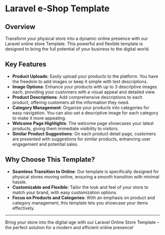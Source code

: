     
# Laravel e-Shop Template

## Overview
Transform your physical store into a dynamic online presence with our Laravel online store Template. This powerful and flexible template is designed to bring the full potential of your business to the digital world.

## Key Features
- **Product Uploads**: Easily upload your products to the platform. You have the freedom to add images or keep it simple with text descriptions.
- **Image Options**: Enhance your products with up to 3 descriptive images each, providing your customers with a visual appeal and detailed view.
- **Product Descriptions**: Add comprehensive descriptions to each product, offering customers all the information they need.
- **Category Management**: Organize your products into categories for easy navigation. You can also set a descriptive image for each category to make it more appealing.
- **Welcome Page Highlights**: The welcome page showcases your latest products, giving them immediate visibility to visitors.
- **Similar Product Suggestions**: On each product detail page, customers are presented with suggestions for similar products, enhancing user engagement and potential sales.

## Why Choose This Template?
- **Seamless Transition to Online**: Our template is specifically designed for physical stores moving online, ensuring a smooth transition with minimal hassle.
- **Customizable and Flexible**: Tailor the look and feel of your store to match your brand, with easy customization options.
- **Focus on Products and Categories**: With an emphasis on product and category management, this template lets you showcase your items effectively.


---

Bring your store into the digital age with our Laravel Online Store Template – the perfect solution for a modern and efficient online presence!
